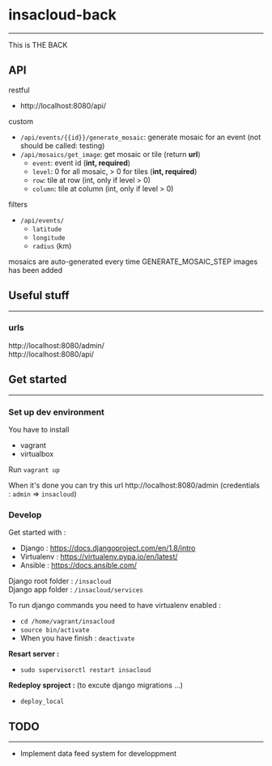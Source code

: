 # insacloud-back
---
This is THE BACK

## API

restful
- http://localhost:8080/api/  

custom  
- ``/api/events/{{id}}/generate_mosaic``: generate mosaic for an event (not should be called: testing)
- ``/api/mosaics/get_image``: get mosaic or tile (return **url**)
  - ``event``: event id (**int, required**)
  - ``level``: 0 for all mosaic, > 0 for tiles (**int, required**)
  - ``row``: tile at row (int, only if level > 0)
  - ``column``: tile at column (int, only if level > 0)

filters
- ``/api/events/``
  - ``latitude``
  - ``longitude``
  - ``radius`` (km)

mosaics are auto-generated every time GENERATE_MOSAIC_STEP images has been added

## Useful stuff
---
### urls
http://localhost:8080/admin/  
http://localhost:8080/api/  

## Get started
---
### Set up dev environment

You have to install
- vagrant
- virtualbox

Run ``vagrant up``

When it's done you can try this url http://localhost:8080/admin (credentials : ``admin`` => ``insacloud``)

### Develop

Get started with :
- Django : https://docs.djangoproject.com/en/1.8/intro
- Virtualenv : https://virtualenv.pypa.io/en/latest/
- Ansible : https://docs.ansible.com/

Django root folder : ``/insacloud``  
Django app folder : ``/insacloud/services``

To run django commands you need to have virtualenv enabled :
- ``cd /home/vagrant/insacloud``
- ``source bin/activate``
- When you have finish : ``deactivate``

**Resart server :**
- ``sudo supervisorctl restart insacloud``

**Redeploy sproject :** (to excute django migrations ...)
- ``deploy_local``

## TODO
---
- Implement data feed system for developpment